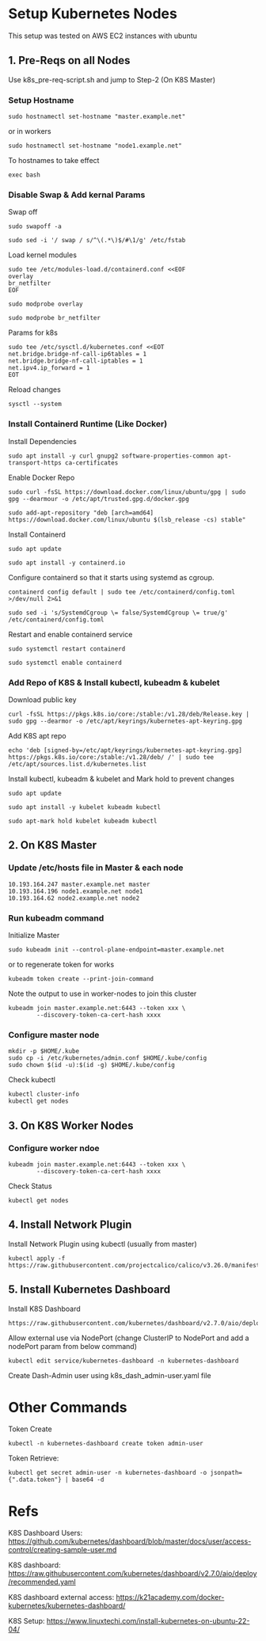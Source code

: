 # Setup Kubernetes Nodes
This setup was tested on AWS EC2 instances with ubuntu

## 1. Pre-Reqs on all Nodes
Use k8s_pre-req-script.sh and jump to Step-2 (On K8S Master)

### Setup Hostname
```
sudo hostnamectl set-hostname "master.example.net"
```
or in workers
```
sudo hostnamectl set-hostname "node1.example.net" 
```
To hostnames to take effect
```
exec bash
```

### Disable Swap & Add kernal Params

Swap off
```
sudo swapoff -a

sudo sed -i '/ swap / s/^\(.*\)$/#\1/g' /etc/fstab
```

Load kernel modules
```
sudo tee /etc/modules-load.d/containerd.conf <<EOF
overlay
br_netfilter
EOF

sudo modprobe overlay

sudo modprobe br_netfilter
```

Params for k8s
```
sudo tee /etc/sysctl.d/kubernetes.conf <<EOT
net.bridge.bridge-nf-call-ip6tables = 1
net.bridge.bridge-nf-call-iptables = 1
net.ipv4.ip_forward = 1
EOT
```

Reload changes
```
sysctl --system
```

### Install Containerd Runtime (Like Docker)

Install Dependencies
```
sudo apt install -y curl gnupg2 software-properties-common apt-transport-https ca-certificates
```

Enable Docker Repo
```
sudo curl -fsSL https://download.docker.com/linux/ubuntu/gpg | sudo gpg --dearmour -o /etc/apt/trusted.gpg.d/docker.gpg

sudo add-apt-repository "deb [arch=amd64] https://download.docker.com/linux/ubuntu $(lsb_release -cs) stable"
```

Install Containerd
```
sudo apt update

sudo apt install -y containerd.io
```

Configure containerd so that it starts using systemd as cgroup.
```
containerd config default | sudo tee /etc/containerd/config.toml >/dev/null 2>&1

sudo sed -i 's/SystemdCgroup \= false/SystemdCgroup \= true/g' /etc/containerd/config.toml
```

Restart and enable containerd service
```
sudo systemctl restart containerd

sudo systemctl enable containerd
```

### Add Repo of K8S & Install kubectl, kubeadm & kubelet

Download public key
```
curl -fsSL https://pkgs.k8s.io/core:/stable:/v1.28/deb/Release.key | sudo gpg --dearmor -o /etc/apt/keyrings/kubernetes-apt-keyring.gpg
```

Add K8S apt repo
```
echo 'deb [signed-by=/etc/apt/keyrings/kubernetes-apt-keyring.gpg] https://pkgs.k8s.io/core:/stable:/v1.28/deb/ /' | sudo tee /etc/apt/sources.list.d/kubernetes.list
```

Install kubectl, kubeadm & kubelet and Mark hold to prevent changes
```
sudo apt update

sudo apt install -y kubelet kubeadm kubectl

sudo apt-mark hold kubelet kubeadm kubectl
```

## 2. On K8S Master

### Update /etc/hosts file in Master & each node
```
10.193.164.247 master.example.net master
10.193.164.196 node1.example.net node1
10.193.164.62 node2.example.net node2
```

### Run kubeadm command

Initialize Master
```
sudo kubeadm init --control-plane-endpoint=master.example.net
```

or to regenerate token for works
```
kubeadm token create --print-join-command
```

Note the output to use in worker-nodes to join this cluster
```
kubeadm join master.example.net:6443 --token xxx \
        --discovery-token-ca-cert-hash xxxx 
```


### Configure master node

```
mkdir -p $HOME/.kube
sudo cp -i /etc/kubernetes/admin.conf $HOME/.kube/config
sudo chown $(id -u):$(id -g) $HOME/.kube/config
```

Check kubectl
```
kubectl cluster-info
kubectl get nodes
```

## 3. On K8S Worker Nodes
### Configure worker ndoe
```
kubeadm join master.example.net:6443 --token xxx \
        --discovery-token-ca-cert-hash xxxx 
```
Check Status
```
kubectl get nodes
```

## 4. Install Network Plugin 
Install Network Plugin using kubectl (usually from master)
```
kubectl apply -f https://raw.githubusercontent.com/projectcalico/calico/v3.26.0/manifests/calico.yaml
```

## 5. Install Kubernetes Dashboard
Install K8S Dashboard
```
https://raw.githubusercontent.com/kubernetes/dashboard/v2.7.0/aio/deploy/recommended.yaml
```

Allow external use via NodePort (change ClusterIP to NodePort and add a nodePort param from below command)
```
kubectl edit service/kubernetes-dashboard -n kubernetes-dashboard
```

Create Dash-Admin user using k8s_dash_admin-user.yaml file

# Other Commands		
Token Create 
```
kubectl -n kubernetes-dashboard create token admin-user
```
Token Retrieve: 
```
kubectl get secret admin-user -n kubernetes-dashboard -o jsonpath={".data.token"} | base64 -d
```

# Refs
K8S Dashboard Users: https://github.com/kubernetes/dashboard/blob/master/docs/user/access-control/creating-sample-user.md

K8S dashboard: https://raw.githubusercontent.com/kubernetes/dashboard/v2.7.0/aio/deploy/recommended.yaml

K8S dashboard external access: https://k21academy.com/docker-kubernetes/kubernetes-dashboard/

K8S Setup: https://www.linuxtechi.com/install-kubernetes-on-ubuntu-22-04/